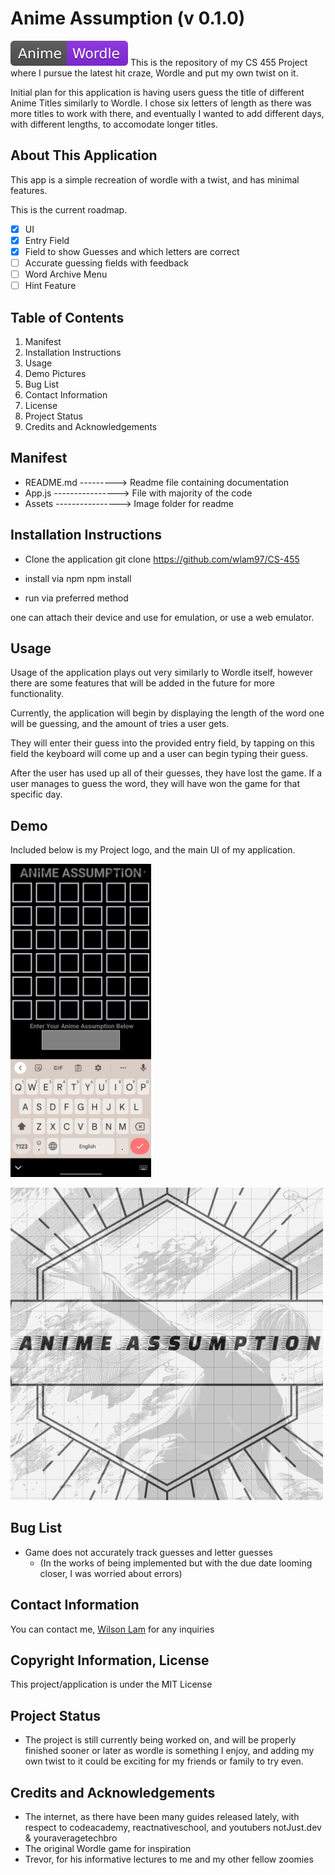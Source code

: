 
# Anime Assumption (v 0.1.0)
![](assets/Anime-Wordle-blueviolet.svg)
This is the repository of my CS 455 Project where I pursue the latest hit craze,
Wordle and put my own twist on it.

Initial plan for this application is having users guess the title of different Anime Titles 
similarly to Wordle. I chose six letters of length as there was more titles to work with there,
and eventually I wanted to add different days, with different lengths, to accomodate longer titles.

## About This Application
This app is a simple recreation of wordle with a twist, and has minimal features.

This is the current roadmap.
- [x] UI 
- [x] Entry Field
- [x] Field to show Guesses and which letters are correct
- [ ] Accurate guessing fields with feedback
- [ ] Word Archive Menu
- [ ] Hint Feature

## Table of Contents

1. Manifest
2. Installation Instructions
3. Usage
4. Demo Pictures
5. Bug List 
6. Contact Information
7. License
8. Project Status
9. Credits and Acknowledgements 
## Manifest
- README.md ---------> Readme file containing documentation
- App.js ----------------> File with majority of the code
- Assets ----------------> Image folder for readme
## Installation Instructions
- Clone the application
git clone https://github.com/wlam97/CS-455

- install via npm
npm install

- run via preferred method

one can attach their device and use for emulation, or use a web emulator.
## Usage

Usage of the application plays out very similarly to Wordle itself, however there are
some features that will be added in the future for more functionality.

Currently, the application will begin by displaying the length of the word one will be guessing,
and the amount of tries a user gets. 

They will enter their guess into the provided entry field, by tapping on this field the 
keyboard will come up and a user can begin typing their guess.

After the user has used up all of their guesses, they have lost the game.
If a user manages to guess the word, they will have won the game for that specific day.
## Demo
Included below is my Project logo, and the main UI of my application.

<img src="https://github.com/wlam97/CS-455/blob/main/assets/Demo.jpg" width="225">

![](assets/icon.png)

## Bug List

- Game does not accurately track guesses and letter guesses
    - (In the works of being implemented but with the due date looming closer, I was worried about errors)
## Contact Information

You can contact me, [Wilson Lam](mailto:wlam9779@gmail.com)
for any inquiries
## Copyright Information, License

This project/application is under the MIT License

## Project Status

- The project is still currently being worked on, and will be properly finished sooner or later as wordle is something I enjoy, and adding my own twist to it could be exciting for my friends or family to try even.
## Credits and Acknowledgements

- The internet, as there have been many guides released lately, with respect to codeacademy, reactnativeschool, and youtubers notJust.dev & youraveragetechbro
- The original Wordle game for inspiration
- Trevor, for his informative lectures to me and my other fellow zoomies

